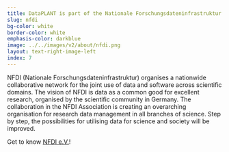 ```yaml
---
title: DataPLANT is part of the Nationale Forschungsdateninfrastruktur
slug: nfdi
bg-color: white
border-color: white
emphasis-color: darkblue
image: ../../images/v2/about/nfdi.png
layout: text-right-image-left
index: 7
---
```


NFDI (Nationale Forschungsdateninfrastruktur) organises a nationwide collaborative network for the joint use of data and software across scientific domains.
The vision of NFDI is data as a common good for excellent research, organised by the scientific community in Germany.
The collaboration in the NFDI Association is creating an overarching organisation for research data management in all branches of science.
Step by step, the possibilities for utilising data for science and society will be improved.

Get to know [NFDI e.V.](https://www.nfdi.de/?lang=en)!